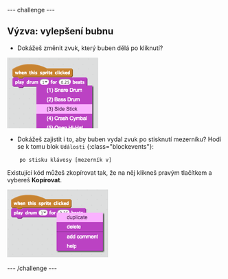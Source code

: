 \--- challenge \---

## Výzva: vylepšení bubnu

+ Dokážeš změnit zvuk, který buben dělá po kliknutí?

![screenshot](images/band-drum-sound.png)

+ Dokážeš zajistit i to, aby buben vydal zvuk po stisknutí mezerníku? Hodí se k tomu blok `Události` {:class="blockevents"}:

```blocks
    po stisku klávesy [mezerník v]
```

Existující kód můžeš zkopírovat tak, že na něj klikneš pravým tlačítkem a vybereš **Kopírovat**.

![screenshot](images/band-duplicate-code.png)

\--- /challenge \---